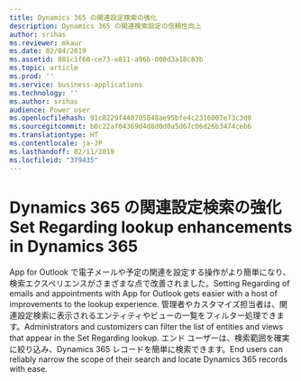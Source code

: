 ```yaml
---
title: Dynamics 365 の関連設定検索の強化
description: Dynamics 365 の関連検索設定の信頼性向上
author: srihas
ms.reviewer: mkaur
ms.date: 02/04/2019
ms.assetid: 881c1f60-ce73-e811-a96b-000d3a18c83b
ms.topic: article
ms.prod: ''
ms.service: business-applications
ms.technology: ''
ms.author: srihas
audience: Power user
ms.openlocfilehash: 91c8229f440705848ae95bfe4c2316007e73c3d0
ms.sourcegitcommit: b0c22af04369d4d8d0d0a5d67c06d26b3474ceb6
ms.translationtype: HT
ms.contentlocale: ja-JP
ms.lasthandoff: 02/11/2019
ms.locfileid: "379435"
---
```

# <a name="set-regarding-lookup-enhancements-in-dynamics-365"></a><span data-ttu-id="7b0df-103">Dynamics 365 の関連設定検索の強化</span><span class="sxs-lookup"><span data-stu-id="7b0df-103">Set Regarding lookup enhancements in Dynamics 365</span></span>




<span data-ttu-id="7b0df-104">App for Outlook で電子メールや予定の関連を設定する操作がより簡単になり、検索エクスペリエンスがさまざまな点で改善されました。</span><span class="sxs-lookup"><span data-stu-id="7b0df-104">Setting Regarding of emails and appointments with App for Outlook gets easier with a host of improvements to the lookup experience.</span></span> <span data-ttu-id="7b0df-105">管理者やカスタマイズ担当者は、関連設定検索に表示されるエンティティやビューの一覧をフィルター処理できます。</span><span class="sxs-lookup"><span data-stu-id="7b0df-105">Administrators and customizers can filter the list of entities and views that appear in the Set Regarding lookup.</span></span> <span data-ttu-id="7b0df-106">エンド ユーザーは、検索範囲を確実に絞り込み、Dynamics 365 レコードを簡単に検索できます。</span><span class="sxs-lookup"><span data-stu-id="7b0df-106">End users can reliably narrow the scope of their search and locate Dynamics 365 records with ease.</span></span>